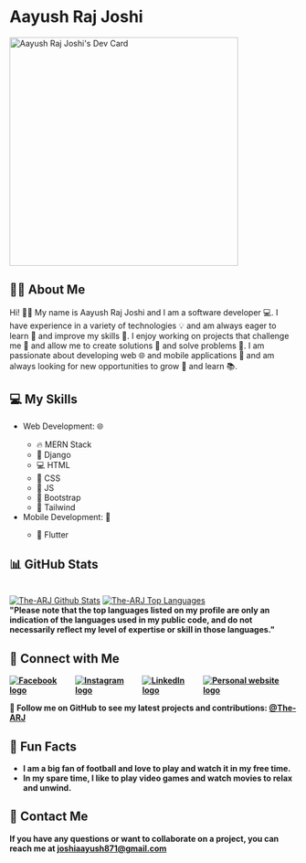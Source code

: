 <h1>Aayush Raj Joshi</h1>
<a href="https://app.daily.dev/TheARJ"><img src="https://api.daily.dev/devcards/77f4bccc0a7140f694c4d9e41d4c933e.png?r=dlb" width="400" alt="Aayush Raj Joshi's Dev Card"/></a><h2>🙋‍♂️ About Me</h2>
<p>Hi! 🙋‍♂️ My name is Aayush Raj Joshi and I am a software developer 💻. I have experience in a variety of technologies 💡 and am always eager to learn 🧠 and improve my skills 💪. I enjoy working on projects that challenge me 🤔 and allow me to create solutions 🧑 and solve problems 🧐. I am passionate about developing web 🌐 and mobile applications 📱  and am always looking for new opportunities to grow 🚀 and learn 📚.</p>
<h2>💻 My Skills</h2>
<ul>
  <li>Web Development: 🌐</li>
  <ul>
    <li>🔥 MERN Stack</li>
    <li>🐍 Django</li>
    <li>💻 HTML</li>
    <li>🎨 CSS</li>
    <li>🤖 JS</li>
    <li>🧹 Bootstrap</li>
    <li>🧼 Tailwind</li>
  </ul>
<li>Mobile Development: 📱</li>
  <ul>
    <li>📱 Flutter</li>
  </ul>
</ul>
  
</ul>
<h2>📊 GitHub Stats</h2>
  <br/>
    <a href="https://github.com/The-ARJ/github-readme-stats"><img alt="The-ARJ Github Stats" src="https://github-readme-stats.vercel.app/api?username=The-ARJ&show_icons=true&count_private=true&theme=react&hide_border=true&bg_color=144272" /></a>
  <a href="https://github.com/The-ARJ/github-readme-stats"><img alt="The-ARJ Top Languages" src="https://github-readme-stats.vercel.app/api/top-langs/?username=The-ARJ&langs_count=8&count_private=true&layout=compact&theme=react&hide_border=true&bg_color=243763" /></a>
  <br/>
  <b>"Please note that the top languages listed on my profile are only an indication of the languages used in my public code, and do not necessarily reflect my level of expertise or skill in those languages."

<h2>🔗 Connect with Me</h2>
<div style="display: flex;">
  <a href="https://www.facebook.com/aayush.rajjoshi.3"><img src="https://img.icons8.com/fluent/48/000000/facebook-new.png" alt="Facebook logo"></a>
  <a href="https://www.instagram.com/the_a_r_j/"><img src="https://img.icons8.com/fluent/48/000000/instagram-new.png" alt="Instagram logo"></a>
  <a href="https://www.linkedin.com/in/aayush-raj-joshi-86308413a"><img src="https://img.icons8.com/fluent/48/000000/linkedin.png" alt="LinkedIn logo"></a>
  <a href="https://aayushrajjoshi.com.np/"><img src="https://img.icons8.com/fluent/48/000000/domain.png" alt="Personal website logo"></a>
</div>
<p>🚀 Follow me on GitHub to see my latest projects and contributions: <a href="https://github.com/The-ARJ">@The-ARJ</a></p>
<h2>🧐 Fun Facts</h2>
<ul>
  <li>I am a big fan of football and love to play and watch it in my free time.</li>
  <li>In my spare time, I like to play video games and watch movies to relax and unwind.</li>
</ul>
<h2>📧 Contact Me</h2>
<p>If you have any questions or want to collaborate on a project, you can reach me at <a href="mailto:joshiaayush871@gmail.com">joshiaayush871@gmail.com</a></p>
